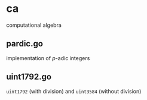 # ca
computational algebra

## pardic.go

implementation of $p$-adic integers

## uint1792.go

`uint1792` (with division) and `uint3584` (without division)